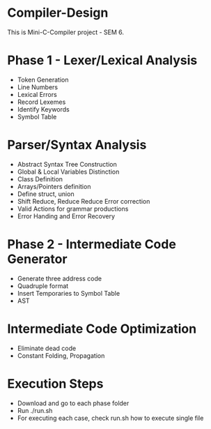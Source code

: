 # Compiler-Design

This is Mini-C-Compiler project - SEM 6.

# Phase 1 - Lexer/Lexical Analysis

- Token Generation
- Line Numbers
- Lexical Errors 
- Record Lexemes 
- Identify Keywords 
- Symbol Table 

# Parser/Syntax Analysis

- Abstract Syntax Tree Construction 
- Global & Local Variables Distinction 
- Class Definition 
- Arrays/Pointers definition
- Define struct, union 
- Shift Reduce, Reduce Reduce Error correction
- Valid Actions for grammar productions 
- Error Handing and Error Recovery 

# Phase 2 - Intermediate Code Generator

- Generate three address code 
- Quadruple format 
- Insert Temporaries to Symbol Table 
- AST 

# Intermediate Code Optimization

- Eliminate dead code 
- Constant Folding, Propagation

# Execution Steps

- Download and go to each phase folder
- Run ./run.sh
- For executing each case, check run.sh how to execute single file


